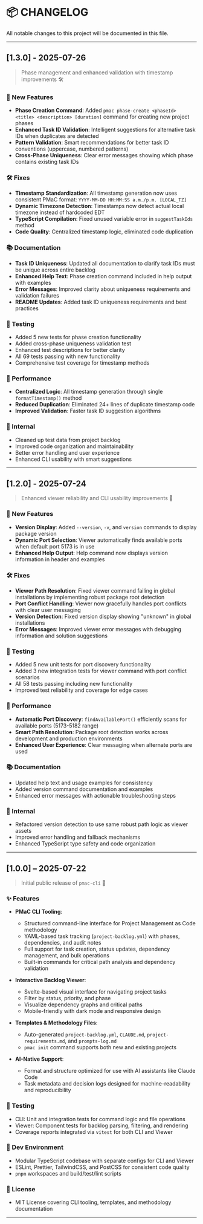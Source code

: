 # 📦 CHANGELOG

All notable changes to this project will be documented in this file.

---

## [1.3.0] - 2025-07-26

> Phase management and enhanced validation with timestamp improvements 🛠

### 🚀 New Features

- **Phase Creation Command**: Added `pmac phase-create <phaseId> <title> <description> [duration]` command for creating new project phases
- **Enhanced Task ID Validation**: Intelligent suggestions for alternative task IDs when duplicates are detected
- **Pattern Validation**: Smart recommendations for better task ID conventions (uppercase, numbered patterns)
- **Cross-Phase Uniqueness**: Clear error messages showing which phase contains existing task IDs

### 🛠 Fixes

- **Timestamp Standardization**: All timestamp generation now uses consistent PMaC format: `YYYY-MM-DD HH:MM:SS a.m./p.m. [LOCAL_TZ]`
- **Dynamic Timezone Detection**: Timestamps now detect actual local timezone instead of hardcoded EDT
- **TypeScript Compilation**: Fixed unused variable error in `suggestTaskIds` method
- **Code Quality**: Centralized timestamp logic, eliminated code duplication

### 📚 Documentation

- **Task ID Uniqueness**: Updated all documentation to clarify task IDs must be unique across entire backlog
- **Enhanced Help Text**: Phase creation command included in help output with examples
- **Error Messages**: Improved clarity about uniqueness requirements and validation failures
- **README Updates**: Added task ID uniqueness requirements and best practices

### 🧪 Testing

- Added 5 new tests for phase creation functionality
- Added cross-phase uniqueness validation test
- Enhanced test descriptions for better clarity
- All 69 tests passing with new functionality
- Comprehensive test coverage for timestamp methods

### 🎯 Performance

- **Centralized Logic**: All timestamp generation through single `formatTimestamp()` method
- **Reduced Duplication**: Eliminated 24+ lines of duplicate timestamp code
- **Improved Validation**: Faster task ID suggestion algorithms

### 🔧 Internal

- Cleaned up test data from project backlog
- Improved code organization and maintainability
- Better error handling and user experience
- Enhanced CLI usability with smart suggestions

---

## [1.2.0] - 2025-07-24

> Enhanced viewer reliability and CLI usability improvements 🔧

### 🚀 New Features

- **Version Display**: Added `--version`, `-v`, and `version` commands to display package version
- **Dynamic Port Selection**: Viewer automatically finds available ports when default port 5173 is in use
- **Enhanced Help Output**: Help command now displays version information in header and examples

### 🛠 Fixes

- **Viewer Path Resolution**: Fixed viewer command failing in global installations by implementing robust package root detection
- **Port Conflict Handling**: Viewer now gracefully handles port conflicts with clear user messaging
- **Version Detection**: Fixed version display showing "unknown" in global installations
- **Error Messages**: Improved viewer error messages with debugging information and solution suggestions

### 🧪 Testing

- Added 5 new unit tests for port discovery functionality
- Added 3 new integration tests for viewer command with port conflict scenarios
- All 58 tests passing including new functionality
- Improved test reliability and coverage for edge cases

### 🎯 Performance

- **Automatic Port Discovery**: `findAvailablePort()` efficiently scans for available ports (5173-5182 range)
- **Smart Path Resolution**: Package root detection works across development and production environments
- **Enhanced User Experience**: Clear messaging when alternate ports are used

### 📚 Documentation

- Updated help text and usage examples for consistency
- Added version command documentation and examples
- Enhanced error messages with actionable troubleshooting steps

### 🔧 Internal

- Refactored version detection to use same robust path logic as viewer assets
- Improved error handling and fallback mechanisms
- Enhanced TypeScript type safety and code organization

---

## [1.0.0] – 2025-07-22

> Initial public release of `pmac-cli` 🎉

### ✨ Features

- **PMaC CLI Tooling**:
  - Structured command-line interface for Project Management as Code methodology
  - YAML-based task tracking (`project-backlog.yml`) with phases, dependencies, and audit notes
  - Full support for task creation, status updates, dependency management, and bulk operations
  - Built-in commands for critical path analysis and dependency validation

- **Interactive Backlog Viewer**:
  - Svelte-based visual interface for navigating project tasks
  - Filter by status, priority, and phase
  - Visualize dependency graphs and critical paths
  - Mobile-friendly with dark mode and responsive design

- **Templates & Methodology Files**:
  - Auto-generated `project-backlog.yml`, `CLAUDE.md`, `project-requirements.md`, and `prompts-log.md`
  - `pmac init` command supports both new and existing projects

- **AI-Native Support**:
  - Format and structure optimized for use with AI assistants like Claude Code
  - Task metadata and decision logs designed for machine-readability and reproducibility

### 🧪 Testing

- CLI: Unit and integration tests for command logic and file operations
- Viewer: Component tests for backlog parsing, filtering, and rendering
- Coverage reports integrated via `vitest` for both CLI and Viewer

### 🧰 Dev Environment

- Modular TypeScript codebase with separate configs for CLI and Viewer
- ESLint, Prettier, TailwindCSS, and PostCSS for consistent code quality
- `pnpm` workspaces and build/test/lint scripts

### 📄 License

- MIT License covering CLI tooling, templates, and methodology documentation

---
